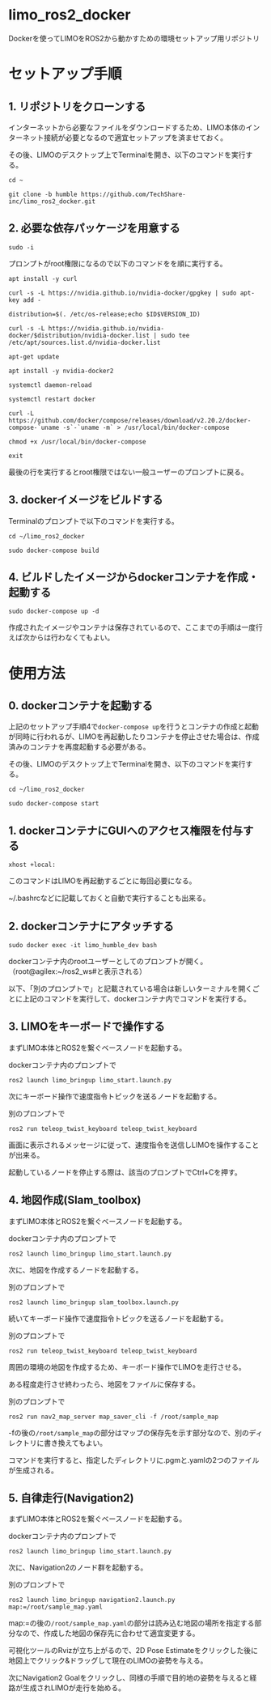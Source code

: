 # limo_ros2_docker
Dockerを使ってLIMOをROS2から動かすための環境セットアップ用リポジトリ

# セットアップ手順

## 1. リポジトリをクローンする

インターネットから必要なファイルをダウンロードするため、LIMO本体のインターネット接続が必要となるので適宜セットアップを済ませておく。

その後、LIMOのデスクトップ上でTerminalを開き、以下のコマンドを実行する。

~~~
cd ~

git clone -b humble https://github.com/TechShare-inc/limo_ros2_docker.git
~~~

## 2. 必要な依存パッケージを用意する

~~~
sudo -i
~~~

プロンプトがroot権限になるので以下のコマンドをを順に実行する。

~~~
apt install -y curl

curl -s -L https://nvidia.github.io/nvidia-docker/gpgkey | sudo apt-key add -

distribution=$(. /etc/os-release;echo $ID$VERSION_ID)

curl -s -L https://nvidia.github.io/nvidia-docker/$distribution/nvidia-docker.list | sudo tee /etc/apt/sources.list.d/nvidia-docker.list

apt-get update

apt install -y nvidia-docker2

systemctl daemon-reload

systemctl restart docker

curl -L https://github.com/docker/compose/releases/download/v2.20.2/docker-compose-`uname -s`-`uname -m` > /usr/local/bin/docker-compose

chmod +x /usr/local/bin/docker-compose

exit
~~~

最後の行を実行するとroot権限ではない一般ユーザーのプロンプトに戻る。



## 3. dockerイメージをビルドする

Terminalのプロンプトで以下のコマンドを実行する。

~~~
cd ~/limo_ros2_docker

sudo docker-compose build
~~~

## 4. ビルドしたイメージからdockerコンテナを作成・起動する

~~~
sudo docker-compose up -d
~~~

作成されたイメージやコンテナは保存されているので、ここまでの手順は一度行えば次からは行わなくてもよい。

# 使用方法

## 0. dockerコンテナを起動する

上記のセットアップ手順4で`docker-compose up`を行うとコンテナの作成と起動が同時に行われるが、LIMOを再起動したりコンテナを停止させた場合は、作成済みのコンテナを再度起動する必要がある。

その後、LIMOのデスクトップ上でTerminalを開き、以下のコマンドを実行する。

~~~
cd ~/limo_ros2_docker

sudo docker-compose start
~~~



## 1. dockerコンテナにGUIへのアクセス権限を付与する

~~~
xhost +local:
~~~

このコマンドはLIMOを再起動するごとに毎回必要になる。

~/.bashrcなどに記載しておくと自動で実行することも出来る。




## 2. dockerコンテナにアタッチする

~~~
sudo docker exec -it limo_humble_dev bash
~~~

dockerコンテナ内のrootユーザーとしてのプロンプトが開く。（root@agilex:~/ros2_ws#と表示される）

以下、「別のプロンプトで」と記載されている場合は新しいターミナルを開くごとに上記のコマンドを実行して、dockerコンテナ内でコマンドを実行する。






## 3. LIMOをキーボードで操作する

まずLIMO本体とROS2を繋ぐベースノードを起動する。

dockerコンテナ内のプロンプトで

~~~
ros2 launch limo_bringup limo_start.launch.py
~~~





次にキーボード操作で速度指令トピックを送るノードを起動する。

別のプロンプトで

~~~
ros2 run teleop_twist_keyboard teleop_twist_keyboard
~~~

画面に表示されるメッセージに従って、速度指令を送信しLIMOを操作することが出来る。

起動しているノードを停止する際は、該当のプロンプトでCtrl+Cを押す。





## 4. 地図作成(Slam_toolbox)

まずLIMO本体とROS2を繋ぐベースノードを起動する。

dockerコンテナ内のプロンプトで

~~~
ros2 launch limo_bringup limo_start.launch.py
~~~

次に、地図を作成するノードを起動する。

別のプロンプトで

~~~
ros2 launch limo_bringup slam_toolbox.launch.py
~~~

続いてキーボード操作で速度指令トピックを送るノードを起動する。

別のプロンプトで

~~~
ros2 run teleop_twist_keyboard teleop_twist_keyboard
~~~

周囲の環境の地図を作成するため、キーボード操作でLIMOを走行させる。

ある程度走行させ終わったら、地図をファイルに保存する。

別のプロンプトで

~~~
ros2 run nav2_map_server map_saver_cli -f /root/sample_map
~~~

-fの後の`/root/sample_map`の部分はマップの保存先を示す部分なので、別のディレクトリに書き換えてもよい。

コマンドを実行すると、指定したディレクトリに.pgmと.yamlの2つのファイルが生成される。






## 5. 自律走行(Navigation2)

まずLIMO本体とROS2を繋ぐベースノードを起動する。

dockerコンテナ内のプロンプトで

~~~
ros2 launch limo_bringup limo_start.launch.py
~~~

次に、Navigation2のノード群を起動する。

別のプロンプトで

~~~
ros2 launch limo_bringup navigation2.launch.py map:=/root/sample_map.yaml
~~~

map:=の後の`/root/sample_map.yaml`の部分は読み込む地図の場所を指定する部分なので、作成した地図の保存先に合わせて適宜変更する。

可視化ツールのRvizが立ち上がるので、2D Pose Estimateをクリックした後に地図上でクリック&ドラッグして現在のLIMOの姿勢を与える。

次にNavigation2 Goalをクリックし、同様の手順で目的地の姿勢を与えると経路が生成されLIMOが走行を始める。

